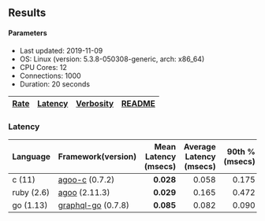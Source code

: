 ## Results

<!-- Result from here -->

#### Parameters
- Last updated: 2019-11-09
- OS: Linux (version: 5.3.8-050308-generic, arch: x86_64)
- CPU Cores: 12
- Connections: 1000
- Duration: 20 seconds

| [Rate](rates.md) | [Latency](latency.md) | [Verbosity](verbosity.md) | [README](README.md) |
| ---------------- | --------------------- | ------------------------- | ------------------- |

### Latency
| Language | Framework(version) | Mean Latency (msecs) | Average Latency (msecs) | 90th % (msecs) | 99th % (msecs) | StdDev | Req/sec | Verbosity |
| ------------------ | ---------------------- | ---------------:| ------------:| ---------------:| -----------------:| ------------------:| ------:| ------:|
| c (11) | [agoo-c](github.com/ohler55/agoo-c) (0.7.2) | **0.028** | 0.058 | 0.175 | 0.184 | 0.07 | 436718 | 345 |
| ruby (2.6) | [agoo](github.com/ohler55/agoo) (2.11.3) | **0.029** | 0.165 | 0.472 | 1.964 | 0.40 | 160345 | 107 |
| go (1.13) | [graphql-go](https://github.com/graphql-go/graphql) (0.7.8) | **0.085** | 0.082 | 0.090 | 0.101 | 0.02 | 30785 | 392 |
<!-- Result till here -->
